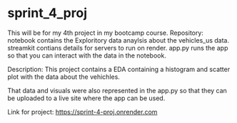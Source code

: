 # sprint_4_proj
This will be for my 4th project in my bootcamp course.
Repository:
notebook contains the Exploritory data anaylsis about the vehicles_us data.
streamkit contians details for servers to run on render.
app.py runs the app so that you can interact with the data in the notebook.

Description:
This project contains a EDA containing a histogram and scatter plot with the data about the vehichles.

That data and visuals were also represented in the app.py so that they can be uploaded to a live site where the app can be used.

Link for project: https://sprint-4-proj.onrender.com